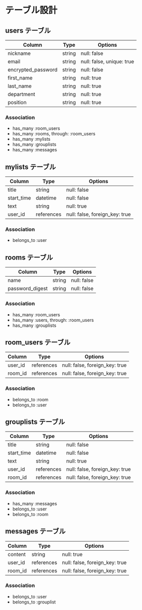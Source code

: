 # テーブル設計


## users テーブル

| Column                       | Type    | Options                   |
| ---------------------------- | ------- | ------------------------- |
| nickname                     | string  | null: false               |
| email                        | string  | null: false, unique: true |
| encrypted_password           | string  | null: false               |
| first_name                   | string  | null: true                |
| last_name                    | string  | null: true                |
| department                   | string  | null: true                |
| position                     | string  | null: true                |

### Association

- has_many :room_users
- has_many :rooms, through: :room_users
- has_many :mylists
- has_many :grouplists
- has_many :messages


## mylists テーブル

| Column                       | Type       | Options                        |
| ---------------------------- | ---------- | ------------------------------ |
| title                        | string     | null: false                    |
| start_time                   | datetime   | null: false                    |
| text                         | string     | null: true                     |
| user_id                      | references | null: false, foreign_key: true |

### Association

- belongs_to :user


## rooms テーブル

| Column           | Type   | Options     |
| ---------------- | ------ | ----------- |
| name             | string | null: false |
| password_digest  | string | null: false |

### Association

- has_many :room_users
- has_many :users, through: :room_users
- has_many :grouplists


## room_users テーブル

| Column   | Type       | Options                        |
| -------- | ---------- | ------------------------------ |
| user_id  | references | null: false, foreign_key: true |
| room_id  | references | null: false, foreign_key: true |

### Association

- belongs_to :room
- belongs_to :user


## grouplists テーブル

| Column                       | Type       | Options                        |
| ---------------------------- | ---------- | ------------------------------ |
| title                        | string     | null: false                    |
| start_time                   | datetime   | null: false                    |
| text                         | string     | null: true                     |
| user_id                      | references | null: false, foreign_key: true |
| room_id                      | references | null: false, foreign_key: true |

### Association

- has_many :messages
- belongs_to :user
- belongs_to :room


## messages テーブル

| Column   | Type       | Options                        |
| -------- | ---------- | ------------------------------ |
| content  | string     | null: true                     |
| user_id  | references | null: false, foreign_key: true |
| room_id  | references | null: false, foreign_key: true |

### Association
- belongs_to :user
- belongs_to :grouplist
